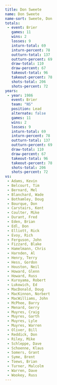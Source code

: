 ```yaml
---
title: Don Sweete
name: Don Sweete
name-sort: Sweete, Don
totals:
 - event: Brier
   games: 11
   wins: 2
   losses: 9
   inturn-total: 69
   inturn-percent: 78
   outturn-total: 137
   outturn-percent: 69
   draw-total: 110
   draw-percent: 67
   takeout-total: 96
   takeout-percent: 78
   shots-total: 206
   shots-percent: 72
years:
 - year: 1986
   event: Brier
   team: "NS"
   position: Lead
   alternate: false
   games: 11
   wins: 2
   losses: 9
   inturn-total: 69
   inturn-percent: 78
   outturn-total: 137
   outturn-percent: 69
   draw-total: 110
   draw-percent: 67
   takeout-total: 96
   takeout-percent: 78
   shots-total: 206
   shots-percent: 72
vs:
 - Adams, Kevin
 - Belcourt, Tim
 - Bernard, Mel
 - Blanchard, Wade
 - Bothamley, Doug
 - Bourque, Don
 - Carstairs, Kent
 - Coulter, Mike
 - Durant, Fred
 - Eden, Brian
 - Edl, Don
 - Elliott, Rick
 - Evoy, Rich
 - Ferguson, John
 - Fizzard, Blake
 - Hamelmann, Chris
 - Harnden, Al
 - Henry, Terry
 - Hess, Gordon
 - Houston, Neil
 - Howard, Glenn
 - Howard, Russ
 - Kuroyama, Robert
 - Lukowich, Ed
 - MacDonald, Doug
 - MacKinnon, Norbert
 - MacWilliams, John
 - McPhee, Barry
 - Menard, Gerry
 - Muyres, Craig
 - Muyres, Garth
 - Muyres, Lyle
 - Muyres, Warren
 - Oliver, Bill
 - Reddick, Don
 - Riley, Mike
 - Schleppe, Dave
 - Schoenne, Klaus
 - Somers, Grant
 - Syme, Brent
 - Toews, Brian
 - Turner, Malcolm
 - Warren, Dave
 - Wookey, Russ
---
```


